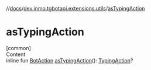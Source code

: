 //[docs](../../index.md)/[dev.inmo.tgbotapi.extensions.utils](index.md)/[asTypingAction](as-typing-action.md)



# asTypingAction  
[common]  
Content  
inline fun [BotAction](../dev.inmo.tgbotapi.types.actions/-bot-action/index.md).[asTypingAction](as-typing-action.md)(): [TypingAction](../dev.inmo.tgbotapi.types.actions/-typing-action/index.md)?  



